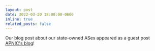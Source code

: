 ```yaml
---
layout: post
date: 2022-03-20 18:00:00-0600
inline: true
related_posts: false
---
```


Our blog post about our state-owned ASes appeared as a guest post [APNIC's blog](https://blog.apnic.net/2022/03/21/identifying-autonomous-systems-of-state-owned-internet-operators/)!
